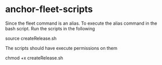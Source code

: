 # anchor-fleet-scripts

Since the fleet command is an alias. To execute the alias command in the bash script. Run the scripts in the following

source createRelease.sh

The scripts should have execute permissions on them

chmod +x createRelease.sh


